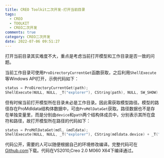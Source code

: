 ```yaml
---
title: CREO Toolkit二次开发-打开当前目录
tags:
  - CREO
  - TOOLKIT
  - CREO二次开发
comments: true
category: CREO二次开发
date: 2022-07-06 09:51:27
---
```



打开当前目录其实难度不大，重点是考虑当前打开模型和工作目录是否一致的问题。

当前工作目录可使用`ProDirectoryCurrentGet`函数获取，之后利用`ShellExecute`等Windows API打开，示例代码如下：

```cpp
status = ProDirectoryCurrentGet(path);
ShellExecute(NULL, NULL, _T("explorer"), CString(path), NULL, SW_SHOW);
```

但有时候当前打开模型所在目录未必是工作目录。因此需获取模型路径。模型的路径存在ProMdldata结构体数据中，可由`ProMdlDataGet`获取。路径数据也不是存在单独变量里，而是分别由`device`和`path`两个结构体成员中，分别表示其所在盘符和路径，故打开模型所在路径的代码如下：

```cpp
status = ProMdlDataGet(mdl, &mdldata);
ShellExecute(NULL, NULL, _T("explorer"), CString(mdldata.device) + _T(":") + CString(mdldata.path), NULL, SW_SHOW);
```

代码公开，需要的人可以随便根据自己的环境修改编译。完整代码可在<a href="https://github.com/slacker-HD/creo_toolkit" target="_blank">Github.com</a>下载。代码在VS2010,Creo 2.0 M060 X64下编译通过。
